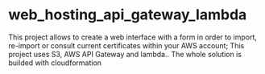 # web_hosting_api_gateway_lambda
This project allows to create a web interface with a form in order to import, re-import  or consult current certificates within your AWS account; This project uses S3, AWS API Gateway and lambda.. The whole solution is builded with cloudformation
